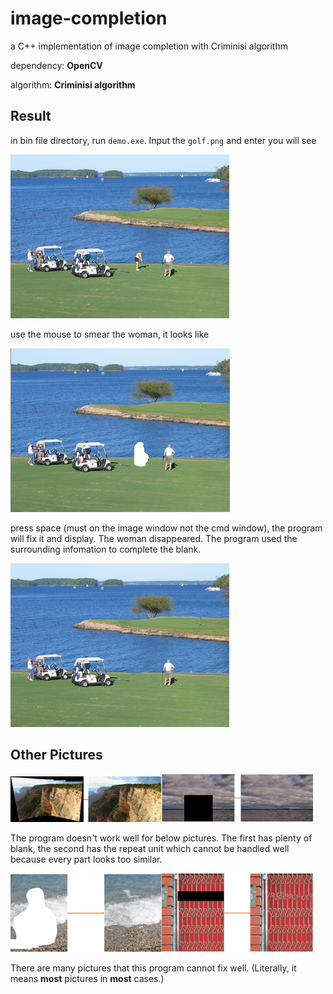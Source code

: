 # image-completion
a C++ implementation of image completion with Criminisi algorithm

dependency: **OpenCV**

algorithm: **Criminisi algorithm**

## Result
in bin file directory, run `demo.exe`. Input the `golf.png` and enter you will see 

![golf](./bin/golf.png)

use the mouse to smear the woman, it looks like

![golf_ruined](./bin/golf_mask.png)

press space (must on the image window not the cmd window), the program will fix it and display. The woman disappeared. The program used the surrounding infomation to complete the blank.

![golf_result](./bin/golf_result.png)

## Other Pictures
<img src="./res/panorama.png" width = "48%"/><img src="./res/sky.png" width = "48%"/>

The program doesn't work well for below pictures. The first has plenty of blank, the second has the repeat unit which cannot be handled well because every part looks too similar.

<img src="./res/beach.png" width = "48%"/><img src="./res/fence.png" width = "48%"/>

There are many pictures that this program cannot fix well. (Literally, it means **most** pictures in **most** cases.)

